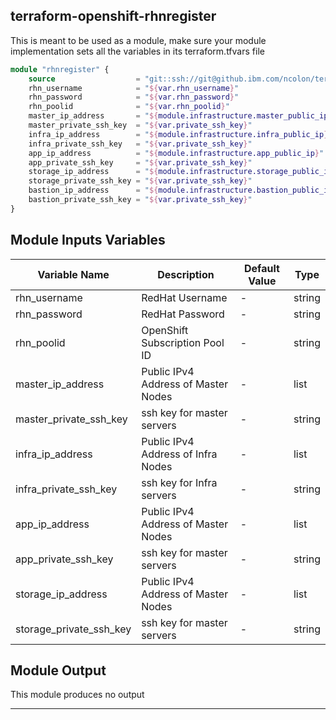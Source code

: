 ## terraform-openshift-rhnregister

This is meant to be used as a module, make sure your module implementation sets all the variables in its terraform.tfvars file

```terraform
module "rhnregister" {
    source                  = "git::ssh://git@github.ibm.com/ncolon/terraform-openshift-rhnregister.git"
    rhn_username            = "${var.rhn_username}"
    rhn_password            = "${var.rhn_password}"
    rhn_poolid              = "${var.rhn_poolid}"
    master_ip_address       = "${module.infrastructure.master_public_ip}"
    master_private_ssh_key  = "${var.private_ssh_key}"
    infra_ip_address        = "${module.infrastructure.infra_public_ip}"
    infra_private_ssh_key   = "${var.private_ssh_key}"
    app_ip_address          = "${module.infrastructure.app_public_ip}"
    app_private_ssh_key     = "${var.private_ssh_key}"
    storage_ip_address      = "${module.infrastructure.storage_public_ip}"
    storage_private_ssh_key = "${var.private_ssh_key}"
    bastion_ip_address      = "${module.infrastructure.bastion_public_ip}"
    bastion_private_ssh_key = "${var.private_ssh_key}"
}
```

## Module Inputs Variables

|Variable Name|Description|Default Value|Type|
|-------------|-----------|-------------|----|
|rhn_username|RedHat Username|-|string|
|rhn_password|RedHat Password|-|string|
|rhn_poolid|OpenShift Subscription Pool ID|-|string|
|master_ip_address|Public IPv4 Address of Master Nodes|-|list|
|master_private_ssh_key|ssh key for master servers|-|string|
|infra_ip_address|Public IPv4 Address of Infra Nodes|-|list|
|infra_private_ssh_key|ssh key for Infra servers|-|string|
|app_ip_address|Public IPv4 Address of Master Nodes|-|list|
|app_private_ssh_key|ssh key for master servers|-|string|
|storage_ip_address|Public IPv4 Address of Master Nodes|-|list|
|storage_private_ssh_key|ssh key for master servers|-|string|


## Module Output
This module produces no output

----

